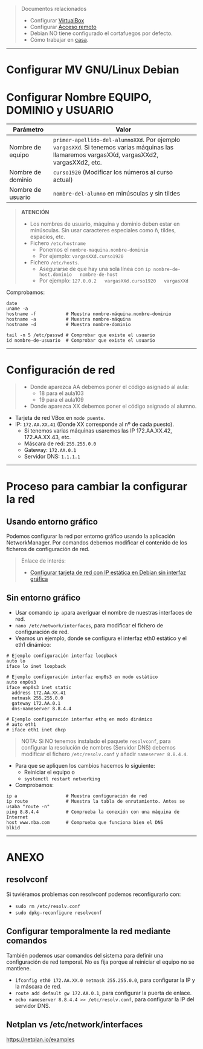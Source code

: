 
> Documentos relacionados
> * Configurar [VirtualBox](../virtualbox/debian.md)
> * Configurar [Acceso remoto](../acceso-remoto/debian.md)
> * Debian NO tiene configurado el cortafuegos por defecto.
> * Cómo trabajar en [casa](../casa.md).

---

# Configurar MV GNU/Linux Debian

# Configurar Nombre EQUIPO, DOMINIO y USUARIO

| Parámetro         | Valor                           |
| ----------------- | ------------------------------- |
| Nombre de equipo  | `primer-apellido-del-alumnoXXd`. Por ejemplo `vargasXXd`. Si tenemos varias máquinas las llamaremos vargasXXd, vargasXXd2, vargasXXd2, etc. |
| Nombre de dominio | `curso1920` (Modificar los números al curso actual) |
| Nombre de usuario | `nombre-del-alumno` en minúsculas y sin tildes |

> **ATENCIÓN**
>
> * Los nombres de usuario, máquina y dominio deben estar en minúsculas.
Sin usar caracteres especiales como ñ, tildes, espacios, etc.
> * Fichero `/etc/hostname`
>     * Ponemos el `nombre-maquina.nombre-dominio`
>     * Por ejemplo: `vargasXXd.curso1920`
> * Fichero `/etc/hosts`.
>     * Asegurarse de que hay una sola línea con `ip nombre-de-host.dominio   nombre-de-host`
>     * Por ejemplo: `127.0.0.2   vargasXXd.curso1920   vargasXXd`

Comprobamos:

```
date
uname -a
hostname -f           # Muestra nombre-máquina.nombre-dominio
hostname -a           # Muestra nombre-máquina
hostname -d           # Muestra nombre-dominio

tail -n 5 /etc/passwd # Comprobar que existe el usuario
id nombre-de-usuario  # Comprobar que existe el usuario
```

---

# Configuración de red

> * Donde aparezca AA debemos poner el código asignado al aula:
>     * 18 para el aula103
>     * 19 para el aula109
> * Donde aparezca XX debemos poner el código asignado al alumno.

* Tarjeta de red VBox en `modo puente`.
* IP: `172.AA.XX.41` (Donde XX corresponde al nº de cada puesto).
    * Si tenemos varias máquinas usaremos las IP 172.AA.XX.42, 172.AA.XX.43, etc.
    * Máscara de red: `255.255.0.0`
    * Gateway: `172.AA.0.1`
    * Servidor DNS: `1.1.1.1`

---

# Proceso para cambiar la configurar la red

## Usando entorno gráfico

Podemos configurar la red por entorno gráfico usando la aplicación NetworkManager.
Por comandos debemos modificar el contenido de los ficheros de configuración de red.

> Enlace de interés:
>
> * [Configurar tarjeta de red con IP estática en Debian sin interfaz gráfica](http://www.driverlandia.com/configurar-tarjeta-de-red-con-ip-estatica-en-debian-sin-interfaz-grafica/)

## Sin entorno gráfico

* Usar comando `ip a`para averiguar el nombre de nuestras interfaces de red.
* `nano /etc/network/interfaces`, para modificar el fichero de configuración de red.
* Veamos un ejemplo, donde se configura el interfaz eth0 estático y el eth1 dinámico:

```
# Ejemplo configuración interfaz loopback
auto lo
iface lo inet loopback

# Ejemplo configuración interfaz enp0s3 en modo estático
auto enp0s3
iface enp0s3 inet static
  address 172.AA.XX.41
  netmask 255.255.0.0
  gateway 172.AA.0.1
  dns-nameserver 8.8.4.4

# Ejemplo configuración interfaz ethq en modo dinámico
# auto eth1
# iface eth1 inet dhcp
```

> NOTA: Si NO tenemos instalado el paquete `resolvconf`, para configurar la resolución de nombres
(Servidor DNS) debemos modificar el fichero `/etc/resolv.conf` y añadir `nameserver 8.8.4.4`.

* Para que se apliquen los cambios hacemos lo siguiente:
   * Reiniciar el equipo o
   * `systemctl restart networking`
* Comprobamos:

```
ip a                  # Muestra configuración de red
ip route              # Muestra la tabla de enrutamiento. Antes se usaba "route -n"
ping 8.8.4.4          # Comprueba la conexión con una máquina de Internet
host www.nba.com      # Comprueba que funciona bien el DNS
blkid
```

---

# ANEXO

## resolvconf

Si tuviéramos problemas con resolvconf podemos reconfigurarlo con:
* `sudo rm /etc/resolv.conf`
* `sudo dpkg-reconfigure resolvconf`

## Configurar temporalmente la red mediante comandos

También podemos usar comandos del sistema para definir una configuración de red temporal. No es fija porque al reiniciar el equipo no se mantiene.

* `ifconfig eth0 172.AA.XX.0 netmask 255.255.0.0`, para configurar la IP y la máscara de red.
* `route add default gw 172.AA.0.1`, para configurar la puerta de enlace.
* `echo nameserver 8.8.4.4 >> /etc/resolv.conf`, para configurar la IP del servidor DNS.

## Netplan vs /etc/network/interfaces
https://netplan.io/examples
